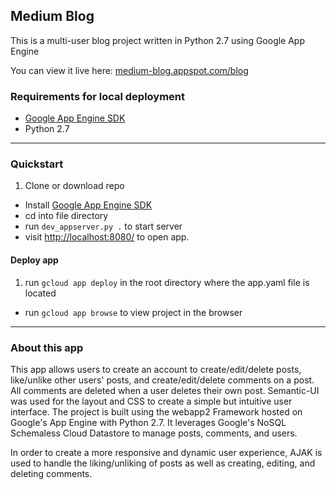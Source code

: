 Medium Blog
-----------

This is a multi-user blog project written in Python 2.7 using Google App Engine

You can view it live here: [medium-blog.appspot.com/blog](medium-blog.appspot.com/blog)

### Requirements for local deployment ###

* [Google App Engine SDK](https://cloud.google.com/appengine/downloads#Google_App_Engine_SDK_for_Python)
* Python 2.7

---

### Quickstart

1. Clone or download repo
* Install [Google App Engine SDK](https://cloud.google.com/appengine/downloads#Google_App_Engine_SDK_for_Python)
* cd into file directory
* run `dev_appserver.py .` to start server
* visit [http://localhost:8080/](http://localhost:8080/) to open app.

#### Deploy app
1. run `gcloud app deploy` in the root directory where the app.yaml file is located
* run `gcloud app browse` to view project in the browser

---

### About this app

This app allows users to create an account to create/edit/delete posts, like/unlike other users' posts, and create/edit/delete comments on a post.
All comments are deleted when a user deletes their own post. Semantic-UI was used for the layout and CSS to create a simple but intuitive user interface. The project is built using the webapp2 Framework hosted on Google's App Engine with Python 2.7. It leverages Google's NoSQL Schemaless Cloud Datastore to manage posts, comments, and users.

In order to create a more responsive and dynamic user experience, AJAK is used to handle the liking/unliking of posts as well as creating, editing, and deleting comments.
